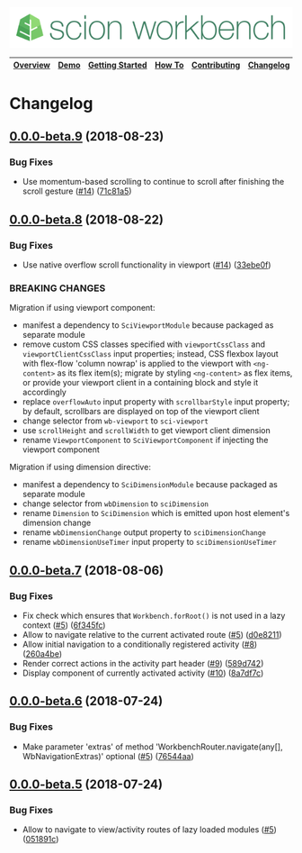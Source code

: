 ![SCION Workbench](/resources/site/logo/scion-workbench-banner.png)

[Overview][menu-overview] | [Demo][menu-demo] | [Getting&nbsp;Started][menu-getting-started] | [How&nbsp;To][menu-how-to] | [Contributing][menu-contributing] | [Changelog][menu-changelog] | [Sponsoring][menu-sponsoring] | [Links][menu-links]
|---|---|---|---|---|---|---|---|

# Changelog

<a name="0.0.0-beta.9"></a>
## [0.0.0-beta.9](https://github.com/SchweizerischeBundesbahnen/scion-workbench/compare/0.0.0-beta.8...0.0.0-beta.9) (2018-08-23)

### Bug Fixes

* Use momentum-based scrolling to continue to scroll after finishing the scroll gesture ([#14](https://github.com/SchweizerischeBundesbahnen/scion-workbench/issues/14)) ([71c81a5](https://github.com/SchweizerischeBundesbahnen/scion-workbench/commit/71c81a5))

<a name="0.0.0-beta.8"></a>
## [0.0.0-beta.8](https://github.com/SchweizerischeBundesbahnen/scion-workbench/compare/0.0.0-beta.7...0.0.0-beta.8) (2018-08-22)

### Bug Fixes

* Use native overflow scroll functionality in viewport ([#14](https://github.com/SchweizerischeBundesbahnen/scion-workbench/issues/14)) ([33ebe0f](https://github.com/SchweizerischeBundesbahnen/scion-workbench/commit/33ebe0f))

### BREAKING CHANGES

Migration if using viewport component:
- manifest a dependency to `SciViewportModule` because packaged as separate module
- remove custom CSS classes specified with `viewportCssClass` and `viewportClientCssClass` input properties; instead, CSS flexbox layout with flex-flow 'column nowrap' is applied to the viewport with `<ng-content>` as its flex item(s); migrate by styling `<ng-content>` as flex items, or provide your viewport client in a containing block and style it accordingly
- replace `overflowAuto` input property with `scrollbarStyle` input property; by default, scrollbars are displayed on top of the viewport client
- change selector from `wb-viewport` to `sci-viewport`
- use `scrollHeight` and `scrollWidth` to get viewport client dimension
- rename `ViewportComponent` to `SciViewportComponent` if injecting the viewport component

Migration if using dimension directive:
- manifest a dependency to `SciDimensionModule` because packaged as separate module
- change selector from `wbDimension` to `sciDimension`
- rename `Dimension` to `SciDimension` which is emitted upon host element's dimension change
- rename `wbDimensionChange` output property to `sciDimensionChange`
- rename `wbDimensionUseTimer` input property to `sciDimensionUseTimer`

<a name="0.0.0-beta.7"></a>
## [0.0.0-beta.7](https://github.com/SchweizerischeBundesbahnen/scion-workbench/compare/0.0.0-beta.6...0.0.0-beta.7) (2018-08-06)

### Bug Fixes

* Fix check which ensures that `Workbench.forRoot()` is not used in a lazy context ([#5](https://github.com/SchweizerischeBundesbahnen/scion-workbench/issues/5)) ([6f345fc](https://github.com/SchweizerischeBundesbahnen/scion-workbench/commit/6f345fc))
* Allow to navigate relative to the current activated route ([#5](https://github.com/SchweizerischeBundesbahnen/scion-workbench/issues/5)) ([d0e8211](https://github.com/SchweizerischeBundesbahnen/scion-workbench/commit/d0e8211))
* Allow initial navigation to a conditionally registered activity ([#8](https://github.com/SchweizerischeBundesbahnen/scion-workbench/issues/8)) ([260a4be](https://github.com/SchweizerischeBundesbahnen/scion-workbench/commit/260a4be))
* Render correct actions in the activity part header ([#9](https://github.com/SchweizerischeBundesbahnen/scion-workbench/issues/9)) ([589d742](https://github.com/SchweizerischeBundesbahnen/scion-workbench/commit/589d742))
* Display component of currently activated activity ([#10](https://github.com/SchweizerischeBundesbahnen/scion-workbench/issues/10)) ([8a7df7c](https://github.com/SchweizerischeBundesbahnen/scion-workbench/commit/8a7df7c))

<a name="0.0.0-beta.6"></a>
## [0.0.0-beta.6](https://github.com/SchweizerischeBundesbahnen/scion-workbench/compare/0.0.0-beta.5...0.0.0-beta.6) (2018-07-24)

### Bug Fixes

* Make parameter 'extras' of method 'WorkbenchRouter.navigate(any[], WbNavigationExtras)' optional ([#5](https://github.com/SchweizerischeBundesbahnen/scion-workbench/issues/5)) ([76544aa](https://github.com/SchweizerischeBundesbahnen/scion-workbench/commit/76544aa))

<a name="0.0.0-beta.5"></a>
## [0.0.0-beta.5](https://github.com/SchweizerischeBundesbahnen/scion-workbench/compare/0.0.0-beta.4...0.0.0-beta.5) (2018-07-24)

### Bug Fixes

* Allow to navigate to view/activity routes of lazy loaded modules ([#5](https://github.com/SchweizerischeBundesbahnen/scion-workbench/issues/5)) ([051891c](https://github.com/SchweizerischeBundesbahnen/scion-workbench/commit/051891c))

[menu-overview]: /README.md
[menu-demo]: https://blog.sbb.technology/scion-workbench-demo/#/(view.6:heatmap//view.5:person/79//view.4:person/39//view.3:person/15//view.2:person/38//view.1:person/66//activity:person-list)?viewgrid=eyJpZCI6MSwic2FzaDEiOlsidmlld3BhcnQuMSIsInZpZXcuMSIsInZpZXcuMiIsInZpZXcuMSJdLCJzYXNoMiI6eyJpZCI6Miwic2FzaDEiOlsidmlld3BhcnQuMiIsInZpZXcuMyIsInZpZXcuMyJdLCJzYXNoMiI6eyJpZCI6Mywic2FzaDEiOlsidmlld3BhcnQuNCIsInZpZXcuNiIsInZpZXcuNiJdLCJzYXNoMiI6WyJ2aWV3cGFydC4zIiwidmlldy40Iiwidmlldy40Iiwidmlldy41Il0sInNwbGl0dGVyIjowLjQ4NTk2MTEyMzExMDE1MTEsImhzcGxpdCI6ZmFsc2V9LCJzcGxpdHRlciI6MC41NTk0MjQzMjY4MzM3OTc1LCJoc3BsaXQiOnRydWV9LCJzcGxpdHRlciI6MC4zMjI2Mjc3MzcyMjYyNzczLCJoc3BsaXQiOmZhbHNlfQ%3D%3D
[menu-getting-started]: /resources/site/getting-started.md
[menu-how-to]: /resources/site/how-to.md
[menu-contributing]: /CONTRIBUTING.md
[menu-changelog]: /resources/site/changelog.md
[menu-sponsoring]: /resources/site/sponsors.md
[menu-links]: /resources/site/links.md
